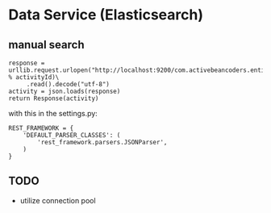 # Data Service (Elasticsearch)

## manual search

    response = urllib.request.urlopen("http://localhost:9200/com.activebeancoders.entity/Activity/%s" % activityId)\
         .read().decode("utf-8")
    activity = json.loads(response)
    return Response(activity)

with this in the settings.py:

    REST_FRAMEWORK = {
        'DEFAULT_PARSER_CLASSES': (
            'rest_framework.parsers.JSONParser',
        )
    }


## TODO

* utilize connection pool

